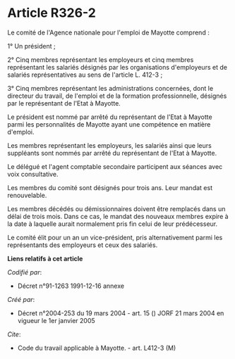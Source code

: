 # Article R326-2

Le comité de l'Agence nationale pour l'emploi de Mayotte comprend :

1° Un président ;

2° Cinq membres représentant les employeurs et cinq membres représentant les salariés désignés par les organisations
d'employeurs et de salariés représentatives au sens de l'article L. 412-3 ;

3° Cinq membres représentant les administrations concernées, dont le directeur du travail, de l'emploi et de la formation
professionnelle, désignés par le représentant de l'Etat à Mayotte.

Le président est nommé par arrêté du représentant de l'Etat à Mayotte parmi les personnalités de Mayotte ayant une compétence
en matière d'emploi.

Les membres représentant les employeurs, les salariés ainsi que leurs suppléants sont nommés par arrêté du représentant de
l'Etat à Mayotte.

Le délégué et l'agent comptable secondaire participent aux séances avec voix consultative.

Les membres du comité sont désignés pour trois ans. Leur mandat est renouvelable.

Les membres décédés ou démissionnaires doivent être remplacés dans un délai de trois mois. Dans ce cas, le mandat des
nouveaux membres expire à la date à laquelle aurait normalement pris fin celui de leur prédécesseur.

Le comité élit pour un an un vice-président, pris alternativement parmi les représentants des employeurs et ceux des
salariés.

**Liens relatifs à cet article**

_Codifié par_:

  - Décret n°91-1263 1991-12-16 annexe

_Créé par_:

  - Décret n°2004-253 du 19 mars 2004 - art. 15 () JORF 21 mars 2004 en vigueur le 1er janvier 2005

_Cite_:

  - Code du travail applicable à Mayotte. - art. L412-3 (M)
